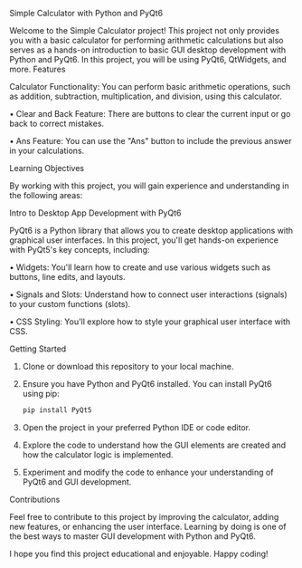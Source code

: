 Simple Calculator with Python and PyQt6

Welcome to the Simple Calculator project! This project not only provides you with a basic calculator for performing arithmetic calculations but also serves as a hands-on introduction to basic GUI desktop development with Python and PyQt6. In this project, you will be using PyQt6, QtWidgets, and more.
Features

Calculator Functionality: You can perform basic arithmetic operations, such as addition, subtraction, multiplication, and division, using this calculator.

•	Clear and Back Feature: There are buttons to clear the current input or go back to correct mistakes.

•	Ans Feature: You can use the "Ans" button to include the previous answer in your calculations.

Learning Objectives

By working with this project, you will gain experience and understanding in the following areas:

Intro to Desktop App Development with PyQt6

PyQt6 is a Python library that allows you to create desktop applications with graphical user interfaces. In this project, you'll get hands-on experience with PyQt5's key concepts, including:

•	Widgets: You'll learn how to create and use various widgets such as buttons, line edits, and layouts.

•	Signals and Slots: Understand how to connect user interactions (signals) to your custom functions (slots).

•	CSS Styling: You'll explore how to style your graphical user interface with CSS.

Getting Started

1. Clone or download this repository to your local machine.

2. Ensure you have Python and PyQt6 installed. You can install PyQt6 using pip:

   ```bash
   pip install PyQt5
   ```

3. Open the project in your preferred Python IDE or code editor.

4. Explore the code to understand how the GUI elements are created and how the calculator logic is implemented.

5. Experiment and modify the code to enhance your understanding of PyQt6 and GUI development.

Contributions

Feel free to contribute to this project by improving the calculator, adding new features, or enhancing the user interface. Learning by doing is one of the best ways to master GUI development with Python and PyQt6.

I hope you find this project educational and enjoyable. Happy coding!

